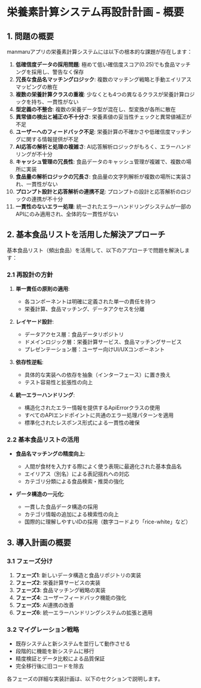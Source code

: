 # 栄養素計算システム再設計計画 - 概要

## 1. 問題の概要

manmaruアプリの栄養素計算システムには以下の根本的な課題が存在します：

1. **低確信度データの採用問題**: 極めて低い確信度スコア(0.25)でも食品マッチングを採用し、警告なく保存
2. **冗長な食品名マッチングロジック**: 複数のマッチング戦略と手動エイリアスマッピングの散在
3. **複数の栄養計算クラスの重複**: 少なくとも4つの異なるクラスが栄養計算ロジックを持ち、一貫性がない
4. **型定義の不整合**: 複数の栄養データ型が混在し、型変換が各所に散在
5. **異常値の検出と補正の不十分さ**: 栄養素値の妥当性チェックと異常値補正が不足
6. **ユーザーへのフィードバック不足**: 栄養計算の不確かさや低確信度マッチングに関する情報提供が不足
7. **AI応答の解析と処理の複雑さ**: AI応答解析ロジックがもろく、エラーハンドリングが不十分
8. **キャッシュ管理の冗長性**: 食品データのキャッシュ管理が複雑で、複数の場所に実装
9. **食品量の解析ロジックの冗長さ**: 食品量の文字列解析が複数の場所に実装され、一貫性がない
10. **プロンプト設計と応答解析の連携不足**: プロンプトの設計と応答解析のロジックの連携が不十分
11. **一貫性のないエラー処理**: 統一されたエラーハンドリングシステムが一部のAPIにのみ適用され、全体的な一貫性がない

## 2. 基本食品リストを活用した解決アプローチ

基本食品リスト（頻出食品）を活用して、以下のアプローチで問題を解決します：

### 2.1 再設計の方針

1. **単一責任の原則の適用**:
   - 各コンポーネントは明確に定義された単一の責任を持つ
   - 栄養計算、食品マッチング、データアクセスを分離

2. **レイヤード設計**:
   - データアクセス層：食品データリポジトリ
   - ドメインロジック層：栄養計算サービス、食品マッチングサービス
   - プレゼンテーション層：ユーザー向けUI/UXコンポーネント

3. **依存性逆転**:
   - 具体的な実装への依存を抽象（インターフェース）に置き換え
   - テスト容易性と拡張性の向上

4. **統一エラーハンドリング**:
   - 構造化されたエラー情報を提供するApiErrorクラスの使用
   - すべてのAPIエンドポイントに共通のエラー処理パターンを適用
   - 標準化されたレスポンス形式による一貫性の確保

### 2.2 基本食品リストの活用

- **食品名マッチングの精度向上**:
  - 人間が食材を入力する際によく使う表現に最適化された基本食品名
  - エイリアス（別名）による表記揺れへの対応
  - カテゴリ分類による食品検索・推奨の強化

- **データ構造の一元化**:
  - 一貫した食品データ構造の採用
  - カテゴリ情報の追加による検索性の向上
  - 国際的に理解しやすいIDの採用（数字コードより「rice-white」など）

## 3. 導入計画の概要

### 3.1 フェーズ分け

1. **フェーズ1**: 新しいデータ構造と食品リポジトリの実装
2. **フェーズ2**: 栄養計算サービスの実装
3. **フェーズ3**: 食品マッチング戦略の実装
4. **フェーズ4**: ユーザーフィードバック機能の強化
5. **フェーズ5**: AI連携の改善
6. **フェーズ6**: 統一エラーハンドリングシステムの拡張と適用

### 3.2 マイグレーション戦略

- 既存システムと新システムを並行して動作させる
- 段階的に機能を新システムに移行
- 精度検証とデータ比較による品質保証
- 完全移行後に旧コードを除去

各フェーズの詳細な実装計画は、以下のセクションで説明します。 